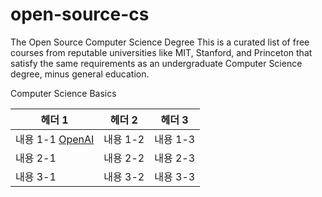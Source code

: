 # open-source-cs

The Open Source Computer Science Degree
This is a curated list of free courses from reputable universities like MIT, Stanford, and Princeton that satisfy the same requirements as an undergraduate Computer Science degree, minus general education.

Computer Science Basics

| 헤더 1   | 헤더 2   | 헤더 3   |
| -------- | -------- | -------- |
| 내용 1-1 [OpenAI](https://www.openai.com) | 내용 1-2 | 내용 1-3 |
| 내용 2-1 | 내용 2-2 | 내용 2-3 |
| 내용 3-1 | 내용 3-2 | 내용 3-3 |


